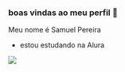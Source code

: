 ### boas vindas ao meu perfil 💙

Meu nome é Samuel Pereira

- estou estudando na Alura

![](https://tenor.com/pt-BR/view/keroro-frog-dancing-anime-anime-animals-gif-20550528)
